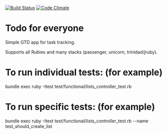 [![Build Status](https://travis-ci.org/engineyard/todo.png?branch=update_rails)](https://travis-ci.org/engineyard/todo)
[![Code Climate](https://codeclimate.com/github/engineyard/todo.png)](https://codeclimate.com/github/engineyard/todo)


# Todo for everyone

Simple GTD app for task tracking.

Supports all Rubies and many stacks (passenger, unicorn, trinidad/jruby).

# To run individual tests: (for example)

bundle exec ruby -Itest test/functional/lists_controller_test.rb

# To run specific tests: (for example)

bundle exec ruby -Itest test/functional/lists_controller_test.rb --name test_should_create_list
